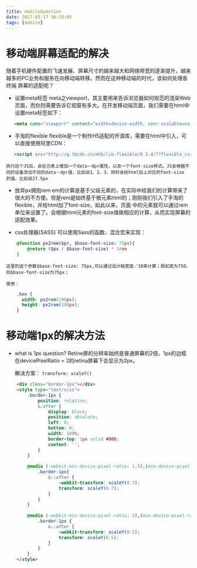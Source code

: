 ```yaml
---
title: mobileQuestion
date: 2017-03-17 16:10:03
tags: [mobile]
---
```


# 移动端屏幕适配的解决

   随着手机硬件配置的飞速发展、屏幕尺寸的越来越大和网络带宽的逐渐提升，越来越多的PC业务和服务在向移动端转移。然而在这种移动端的时代，该如何处理各终端
   屏幕的适配呢？
   
* 设置meta标签
  meta之viewport，其主要用来告诉浏览器如何规范的渲染Web页面，而你则需要告诉它视窗有多大。在开发移动端页面，我们需要在html中设置meta标签如下：
   
```html
   <meta name="viewport" content="width=device-width, user-scalable=no, initial-scale=1.0, maximum-scale=1.0, minimum-scale=1.0">
```
* 手淘的flexible
  flexible是一个制作H5适配的开源库，需要在html中引入，可以直接使用阿里CDN：
   
```html
   <script src="http://g.tbcdn.cn/mtb/lib-flexible/0.3.4/??flexible_css.js,flexible.js"></script>
```
    执行这个JS后，会在元素上增加一个data－dpr属性，以及一个font-size样式。JS会根据不同的设备添加不同的data－dpr值，比如说1、2、3，同时会给html加上对应的font-size
    的值，比如说37.5px
    
* 放弃px拥抱rem
  em的计算是基于父级元素的，在实际中给我们的计算带来了很大的不方便。但是rem是始终基于根元素html的；刚刚我们引入了手淘的flexible，并给html加了font-size，如此以来，页面
中的元素就可以通过rem单位来设置了。会根据html元素的font-size值做相应的计算，从而实现屏幕的适配效果。
    
* css处理器(SASS)
  可以使用Sass的函数、混合宏来实现：

```sass
    @function px2rem($pr, $base-font-size: 75px){
        @return ($px / $base-font-size) * 1rem
    }
```
    这里的这个参数$base-font-size: 75px,可以通过设计稿宽度／10来计算；假如宽为750，则$base-font-size为75px；
    
    使用：
```scss
    .box {
      width: px2rem(190px);
      height: px2rem(190px);
    }
```
<!--more-->

# 移动端1px的解决方法

* what is 1px question?
  Retine屏的分辨率始终是普通屏幕的2倍，1px的边框在devicePixelRatio = 2的retina屏幕下会显示为2px。
    
    解决方案：
    `transform: scaleY()`
```html
    <div class="border-1px"></div>
    <style type="text/scss">
        .border-1px {
            position: relative;
            &:after {
                display: block;
                position: absolute;
                left: 0;
                bottom: 0;
                width: 100%;
                border-top: 1px solid #000;
                content: '';
            }
        }
        
        @media (-webkit-min-device-pixel-ratio: 1.5),(min-device-pixel-ratio: 1.5) {
            .border-1px{
                &::after {
                    -webkit-transform: scaleY(0.7);
                    transform: scaleY(0.7);
                }
            }
        }
        
        @media (-webkit-min-device-pixel-ratio: 2),(min-device-pixel-ratio: 2) {
            .border-1px {
                &::after {
                    -webkit-transform: scaleY(0.5);
                    transform: scaleY(0.5);
                }
            }
        }
    </style>
```
    